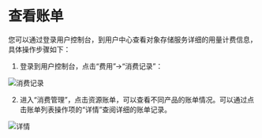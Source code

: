 # 查看账单

您可以通过登录用户控制台，到用户中心查看对象存储服务详细的用量计费信息，具体操作步骤如下：

1. 登录到用户控制台，点击“费用”->“消费记录”：

![消费记录](https://github.com/jdcloudcom/cn/blob/edit/image/Object-Storage-Service/OSS-004.png)

2. 进入“消费管理”，点击资源账单，可以查看不同产品的账单情况。可以通过点击账单列表操作项的“详情”查阅详细的账单记录。

![详情](https://github.com/jdcloudcom/cn/blob/edit/image/Object-Storage-Service/OSS-005.png)
